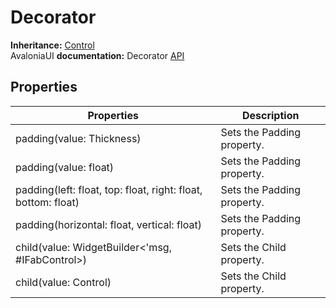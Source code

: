 # Decorator

**Inheritance:** [Control](control.md)\
AvaloniaUI **documentation:** Decorator [API](https://reference.avaloniaui.net/api/Avalonia.Controls/Decorator/)

## Properties

| Properties                                                    | Description                |
| ------------------------------------------------------------- | -------------------------- |
| padding(value: Thickness)                                     | Sets the Padding property. |
| padding(value: float)                                         | Sets the Padding property. |
| padding(left: float, top: float, right: float, bottom: float) | Sets the Padding property. |
| padding(horizontal: float, vertical: float)                   | Sets the Padding property. |
| child(value: WidgetBuilder<'msg, #IFabControl>)               | Sets the Child property.   |
| child(value: Control)                                         | Sets the Child property.   |
